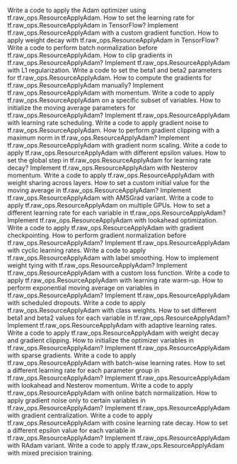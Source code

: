 Write a code to apply the Adam optimizer using tf.raw_ops.ResourceApplyAdam.
How to set the learning rate for tf.raw_ops.ResourceApplyAdam in TensorFlow?
Implement tf.raw_ops.ResourceApplyAdam with a custom gradient function.
How to apply weight decay with tf.raw_ops.ResourceApplyAdam in TensorFlow?
Write a code to perform batch normalization before tf.raw_ops.ResourceApplyAdam.
How to clip gradients in tf.raw_ops.ResourceApplyAdam?
Implement tf.raw_ops.ResourceApplyAdam with L1 regularization.
Write a code to set the beta1 and beta2 parameters for tf.raw_ops.ResourceApplyAdam.
How to compute the gradients for tf.raw_ops.ResourceApplyAdam manually?
Implement tf.raw_ops.ResourceApplyAdam with momentum.
Write a code to apply tf.raw_ops.ResourceApplyAdam on a specific subset of variables.
How to initialize the moving average parameters for tf.raw_ops.ResourceApplyAdam?
Implement tf.raw_ops.ResourceApplyAdam with learning rate scheduling.
Write a code to apply gradient noise to tf.raw_ops.ResourceApplyAdam.
How to perform gradient clipping with a maximum norm in tf.raw_ops.ResourceApplyAdam?
Implement tf.raw_ops.ResourceApplyAdam with gradient norm scaling.
Write a code to apply tf.raw_ops.ResourceApplyAdam with different epsilon values.
How to set the global step in tf.raw_ops.ResourceApplyAdam for learning rate decay?
Implement tf.raw_ops.ResourceApplyAdam with Nesterov momentum.
Write a code to apply tf.raw_ops.ResourceApplyAdam with weight sharing across layers.
How to set a custom initial value for the moving average in tf.raw_ops.ResourceApplyAdam?
Implement tf.raw_ops.ResourceApplyAdam with AMSGrad variant.
Write a code to apply tf.raw_ops.ResourceApplyAdam on multiple GPUs.
How to set a different learning rate for each variable in tf.raw_ops.ResourceApplyAdam?
Implement tf.raw_ops.ResourceApplyAdam with lookahead optimization.
Write a code to apply tf.raw_ops.ResourceApplyAdam with gradient checkpointing.
How to perform gradient normalization before tf.raw_ops.ResourceApplyAdam?
Implement tf.raw_ops.ResourceApplyAdam with cyclic learning rates.
Write a code to apply tf.raw_ops.ResourceApplyAdam with label smoothing.
How to implement weight tying with tf.raw_ops.ResourceApplyAdam?
Implement tf.raw_ops.ResourceApplyAdam with a custom loss function.
Write a code to apply tf.raw_ops.ResourceApplyAdam with learning rate warm-up.
How to perform exponential moving average on variables in tf.raw_ops.ResourceApplyAdam?
Implement tf.raw_ops.ResourceApplyAdam with scheduled dropouts.
Write a code to apply tf.raw_ops.ResourceApplyAdam with class weights.
How to set different beta1 and beta2 values for each variable in tf.raw_ops.ResourceApplyAdam?
Implement tf.raw_ops.ResourceApplyAdam with adaptive learning rates.
Write a code to apply tf.raw_ops.ResourceApplyAdam with weight decay and gradient clipping.
How to initialize the optimizer variables in tf.raw_ops.ResourceApplyAdam?
Implement tf.raw_ops.ResourceApplyAdam with sparse gradients.
Write a code to apply tf.raw_ops.ResourceApplyAdam with batch-wise learning rates.
How to set a different learning rate for each parameter group in tf.raw_ops.ResourceApplyAdam?
Implement tf.raw_ops.ResourceApplyAdam with lookahead and Nesterov momentum.
Write a code to apply tf.raw_ops.ResourceApplyAdam with online batch normalization.
How to apply gradient noise only to certain variables in tf.raw_ops.ResourceApplyAdam?
Implement tf.raw_ops.ResourceApplyAdam with gradient centralization.
Write a code to apply tf.raw_ops.ResourceApplyAdam with cosine learning rate decay.
How to set a different epsilon value for each variable in tf.raw_ops.ResourceApplyAdam?
Implement tf.raw_ops.ResourceApplyAdam with RAdam variant.
Write a code to apply tf.raw_ops.ResourceApplyAdam with mixed precision training.